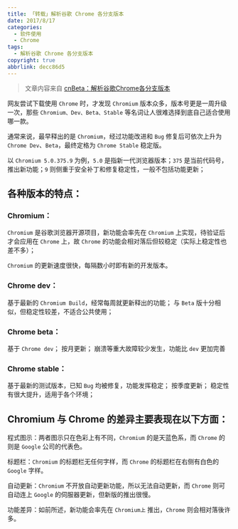 ```yaml
---
title: 「转载」解析谷歌 Chrome 各分支版本
date: 2017/8/17
categories:
  - 软件使用
  - Chrome
tags:
  - 解析谷歌 Chrome 各分支版本
copyright: true
abbrlink: decc86d5
---
```


> 文章内容来自 [cnBeta：解析谷歌Chrome各分支版本][1]

网友尝试下载使用 `Chrome` 时，才发现 `Chromium` 版本众多，版本号更是一周升级一次，那些 `Chromium、Dev、Beta、Stable` 等名词让人很难选择到底自己适合使用哪一款。

通常来说，最早释出的是 `Chromium`，经过功能改进和 `Bug` 修复后可依次上升为 `Chrome Dev`、`Beta`，最终定格为 `Chrome Stable` 稳定版。

以 `Chromium 5.0.375.9` 为例，`5.0` 是指新一代浏览器版本；`375` 是当前代码号，推出新功能；`9` 则侧重于安全补丁和修复稳定性，一般不包括功能更新；

## 各种版本的特点：

### Chromium：

`Chromium` 是谷歌浏览器开源项目，新功能会率先在 `Chromium` 上实现，待验证后才会应用在 `Chrome` 上，故 `Chrome` 的功能会相对落后但较稳定（实际上稳定性也差不多）；

`Chromium` 的更新速度很快，每隔数小时即有新的开发版本。

### Chrome dev：

基于最新的 `Chromium Build`，经常每周就更新释出的功能；
与 `Beta` 版十分相似，但稳定性较差，不适合公共使用；

### Chrome beta：

基于 `Chrome dev`；
按月更新；
崩溃等重大故障较少发生，功能比 `dev` 更加完善

### Chrome stable：

基于最新的测试版本，已知 `Bug` 均被修复，功能发挥稳定；
按季度更新；
稳定性有很大提升，适用于各个环境；

## Chromium 与 Chrome 的差异主要表现在以下方面：

程式图示：两者图示只在色彩上有不同，`Chromium` 的是天蓝色系，而 `Chrome` 的则是 `Google` 公司的代表色。

标题栏：`Chromium` 的标题栏无任何字样，而 `Chrome` 的标题栏在右侧有白色的 `Google` 字样。

自动更新：`Chromium` 不开放自动更新功能，所以无法自动更新，而 `Chrome` 则可自动连上 `Google` 的伺服器更新，但新版的推出很慢。

功能差异：如前所述，新功能会率先在 `Chromium上` 推出，`Chrome` 则会相对落後许多。

[1]: http://www.cnbeta.com/articles/tech/109088.htm